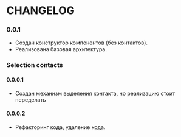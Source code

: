 # CHANGELOG

### 0.0.1
- Создан конструктор компонентов (без контактов). 
- Реализована базовая архитектура.
### Selection contacts
#### 0.0.0.1
- Создан механизм выделения контакта, но реализацию стоит переделать
#### 0.0.0.2
- Рефакторинг кода, удаление кода.